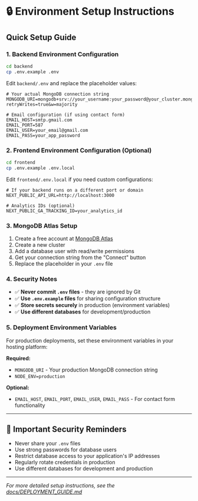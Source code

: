 # 🔒 Environment Setup Instructions

## Quick Setup Guide

### 1. Backend Environment Configuration

```bash
cd backend
cp .env.example .env
```

Edit `backend/.env` and replace the placeholder values:

```env
# Your actual MongoDB connection string
MONGODB_URI=mongodb+srv://your_username:your_password@your_cluster.mongodb.net/your_database?retryWrites=true&w=majority

# Email configuration (if using contact form)
EMAIL_HOST=smtp.gmail.com
EMAIL_PORT=587
EMAIL_USER=your_email@gmail.com
EMAIL_PASS=your_app_password
```

### 2. Frontend Environment Configuration (Optional)

```bash
cd frontend
cp .env.example .env.local
```

Edit `frontend/.env.local` if you need custom configurations:

```env
# If your backend runs on a different port or domain
NEXT_PUBLIC_API_URL=http://localhost:3000

# Analytics IDs (optional)
NEXT_PUBLIC_GA_TRACKING_ID=your_analytics_id
```

### 3. MongoDB Atlas Setup

1. Create a free account at [MongoDB Atlas](https://www.mongodb.com/atlas)
2. Create a new cluster
3. Add a database user with read/write permissions
4. Get your connection string from the "Connect" button
5. Replace the placeholder in your `.env` file

### 4. Security Notes

- ✅ **Never commit `.env` files** - they are ignored by Git
- ✅ **Use `.env.example` files** for sharing configuration structure
- ✅ **Store secrets securely** in production (environment variables)
- ✅ **Use different databases** for development/production

### 5. Deployment Environment Variables

For production deployments, set these environment variables in your hosting platform:

**Required:**
- `MONGODB_URI` - Your production MongoDB connection string
- `NODE_ENV=production`

**Optional:**
- `EMAIL_HOST`, `EMAIL_PORT`, `EMAIL_USER`, `EMAIL_PASS` - For contact form functionality

---

## 🚨 Important Security Reminders

- Never share your `.env` files
- Use strong passwords for database users
- Restrict database access to your application's IP addresses
- Regularly rotate credentials in production
- Use different databases for development and production

---

*For more detailed setup instructions, see the [docs/DEPLOYMENT_GUIDE.md](docs/DEPLOYMENT_GUIDE.md)*